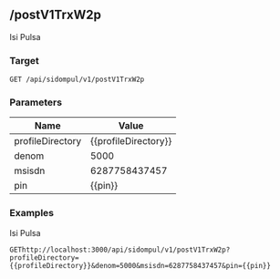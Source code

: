 ## /postV1TrxW2p
Isi Pulsa

### Target
```
GET /api/sidompul/v1/postV1TrxW2p
```

### Parameters
Name | Value
--- | ---
profileDirectory|{{profileDirectory}}
denom|5000
msisdn|6287758437457
pin|{{pin}}



### Examples
Isi Pulsa
```
GEThttp://localhost:3000/api/sidompul/v1/postV1TrxW2p?profileDirectory={{profileDirectory}}&denom=5000&msisdn=6287758437457&pin={{pin}}


```

